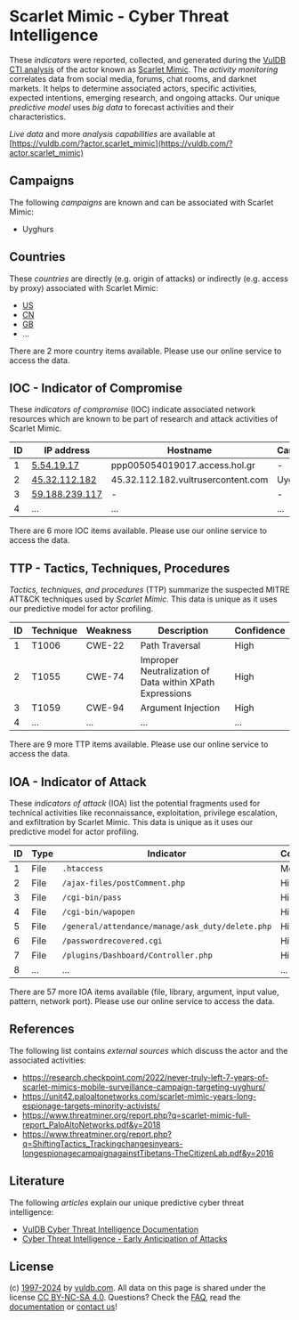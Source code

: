 # Scarlet Mimic - Cyber Threat Intelligence

These _indicators_ were reported, collected, and generated during the [VulDB CTI analysis](https://vuldb.com/?kb.cti) of the actor known as [Scarlet Mimic](https://vuldb.com/?actor.scarlet_mimic). The _activity monitoring_ correlates data from social media, forums, chat rooms, and darknet markets. It helps to determine associated actors, specific activities, expected intentions, emerging research, and ongoing attacks. Our unique _predictive model_ uses _big data_ to forecast activities and their characteristics.

_Live data_ and more _analysis capabilities_ are available at [https://vuldb.com/?actor.scarlet_mimic](https://vuldb.com/?actor.scarlet_mimic)

## Campaigns

The following _campaigns_ are known and can be associated with Scarlet Mimic:

* Uyghurs

## Countries

These _countries_ are directly (e.g. origin of attacks) or indirectly (e.g. access by proxy) associated with Scarlet Mimic:

* [US](https://vuldb.com/?country.us)
* [CN](https://vuldb.com/?country.cn)
* [GB](https://vuldb.com/?country.gb)
* ...

There are 2 more country items available. Please use our online service to access the data.

## IOC - Indicator of Compromise

These _indicators of compromise_ (IOC) indicate associated network resources which are known to be part of research and attack activities of Scarlet Mimic.

ID | IP address | Hostname | Campaign | Confidence
-- | ---------- | -------- | -------- | ----------
1 | [5.54.19.17](https://vuldb.com/?ip.5.54.19.17) | ppp005054019017.access.hol.gr | - | High
2 | [45.32.112.182](https://vuldb.com/?ip.45.32.112.182) | 45.32.112.182.vultrusercontent.com | Uyghurs | Medium
3 | [59.188.239.117](https://vuldb.com/?ip.59.188.239.117) | - | - | High
4 | ... | ... | ... | ...

There are 6 more IOC items available. Please use our online service to access the data.

## TTP - Tactics, Techniques, Procedures

_Tactics, techniques, and procedures_ (TTP) summarize the suspected MITRE ATT&CK techniques used by _Scarlet Mimic_. This data is unique as it uses our predictive model for actor profiling.

ID | Technique | Weakness | Description | Confidence
-- | --------- | -------- | ----------- | ----------
1 | T1006 | CWE-22 | Path Traversal | High
2 | T1055 | CWE-74 | Improper Neutralization of Data within XPath Expressions | High
3 | T1059 | CWE-94 | Argument Injection | High
4 | ... | ... | ... | ...

There are 9 more TTP items available. Please use our online service to access the data.

## IOA - Indicator of Attack

These _indicators of attack_ (IOA) list the potential fragments used for technical activities like reconnaissance, exploitation, privilege escalation, and exfiltration by Scarlet Mimic. This data is unique as it uses our predictive model for actor profiling.

ID | Type | Indicator | Confidence
-- | ---- | --------- | ----------
1 | File | `.htaccess` | Medium
2 | File | `/ajax-files/postComment.php` | High
3 | File | `/cgi-bin/pass` | High
4 | File | `/cgi-bin/wapopen` | High
5 | File | `/general/attendance/manage/ask_duty/delete.php` | High
6 | File | `/passwordrecovered.cgi` | High
7 | File | `/plugins/Dashboard/Controller.php` | High
8 | ... | ... | ...

There are 57 more IOA items available (file, library, argument, input value, pattern, network port). Please use our online service to access the data.

## References

The following list contains _external sources_ which discuss the actor and the associated activities:

* https://research.checkpoint.com/2022/never-truly-left-7-years-of-scarlet-mimics-mobile-surveillance-campaign-targeting-uyghurs/
* https://unit42.paloaltonetworks.com/scarlet-mimic-years-long-espionage-targets-minority-activists/
* https://www.threatminer.org/report.php?q=scarlet-mimic-full-report_PaloAltoNetworks.pdf&y=2018
* https://www.threatminer.org/report.php?q=ShiftingTactics_Trackingchangesinyears-longespionagecampaignagainstTibetans-TheCitizenLab.pdf&y=2016

## Literature

The following _articles_ explain our unique predictive cyber threat intelligence:

* [VulDB Cyber Threat Intelligence Documentation](https://vuldb.com/?kb.cti)
* [Cyber Threat Intelligence - Early Anticipation of Attacks](https://www.scip.ch/en/?labs.20201022)

## License

(c) [1997-2024](https://vuldb.com/?kb.changelog) by [vuldb.com](https://vuldb.com/?kb.about). All data on this page is shared under the license [CC BY-NC-SA 4.0](https://creativecommons.org/licenses/by-nc-sa/4.0/). Questions? Check the [FAQ](https://vuldb.com/?kb.faq), read the [documentation](https://vuldb.com/?kb) or [contact us](https://vuldb.com/?contact)!
